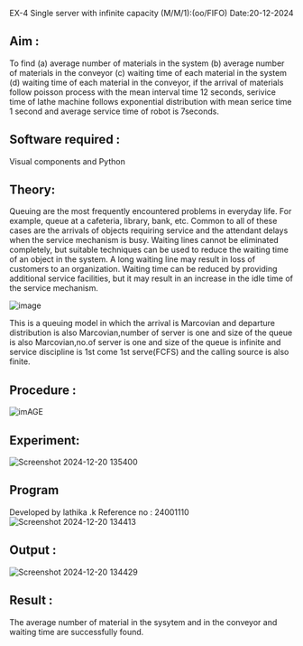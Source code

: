 EX-4 Single server with infinite capacity (M/M/1):(oo/FIFO)
Date:20-12-2024
## Aim :
To find (a) average number of materials in the system (b) average number of materials in the conveyor (c) waiting time of each material in the system (d) waiting time of each material in the conveyor, if the arrival  of materials follow poisson process with the mean interval time 12 seconds, serivice time of lathe machine follows exponential distribution with mean serice time 1 second and average service time of robot is 7seconds.

## Software required :
Visual components and Python

## Theory:
Queuing are the most frequently encountered problems in everyday life. For example, queue at a cafeteria, library, bank, etc. Common to all of these cases are the arrivals of objects requiring service and the attendant delays when the service mechanism is busy. Waiting lines cannot be eliminated completely, but suitable techniques can be used to reduce the waiting time of an object in the system. A long waiting line may result in loss of customers to an organization. Waiting time can be reduced by providing additional service facilities, but it may result in an increase in the idle time of the service mechanism.

![image](1.png)

This is a queuing model in which the arrival is Marcovian and departure distribution is also Marcovian,number of server is one and size of the queue is also Marcovian,no.of server is one and size of the queue is infinite and service discipline is 1st come 1st serve(FCFS) and the calling source is also finite.

## Procedure :

![imAGE](2.png)



## Experiment:

![Screenshot 2024-12-20 135400](https://github.com/user-attachments/assets/6ec9f3a9-ba53-4982-a295-6d1f6a586e24)

 
## Program
Developed by lathika .k
Reference no : 24001110
![Screenshot 2024-12-20 134413](https://github.com/user-attachments/assets/9573b8f5-f00b-49e5-9c1c-20bc9232fb3b)


## Output :
![Screenshot 2024-12-20 134429](https://github.com/user-attachments/assets/b29dce70-e878-4f4d-9d45-bf9a4c71900c)


## Result :
The average number of material in the sysytem and in the conveyor and waiting time are successfully found.
